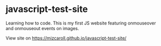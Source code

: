 # javascript-test-site
Learning how to code. This is my first JS website featuring onmouseover and onmouseout events on images.

View site on https://mizcaroll.github.io/javascript-test-site/
